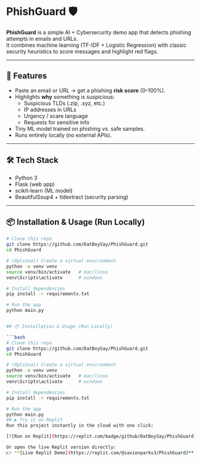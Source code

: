 # PhishGuard 🛡️

**PhishGuard** is a simple AI + Cybersecurity demo app that detects phishing attempts in emails and URLs.  
It combines machine learning (TF-IDF + Logistic Regression) with classic security heuristics to score messages and highlight red flags.

---

## 🚀 Features
- Paste an email or URL → get a phishing **risk score** (0–100%).
- Highlights **why** something is suspicious:
  - Suspicious TLDs (.zip, .xyz, etc.)
  - IP addresses in URLs
  - Urgency / scare language
  - Requests for sensitive info
- Tiny ML model trained on phishing vs. safe samples.
- Runs entirely locally (no external APIs).

---

## 🛠️ Tech Stack
- Python 3  
- Flask (web app)  
- scikit-learn (ML model)  
- BeautifulSoup4 + tldextract (security parsing)

---
## 📦 Installation & Usage (Run Locally)

```bash
# Clone this repo
git clone https://github.com/DatBoySay/PhishGuard.git
cd PhishGuard

# (Optional) Create a virtual environment
python -m venv venv
source venv/bin/activate   # mac/linux
venv\Scripts\activate      # windows

# Install dependencies
pip install -r requirements.txt

# Run the app
python main.py


## 📦 Installation & Usage (Run Locally)

```bash
# Clone this repo
git clone https://github.com/DatBoySay/PhishGuard.git
cd PhishGuard

# (Optional) Create a virtual environment
python -m venv venv
source venv/bin/activate   # mac/linux
venv\Scripts\activate      # windows

# Install dependencies
pip install -r requirements.txt

# Run the app
python main.py
## ▶️ Try it on Replit
Run this project instantly in the cloud with one click:

[![Run on Replit](https://replit.com/badge/github/DatBoySay/PhishGuard)](https://replit.com/github/DatBoySay/PhishGuard)

Or open the live Replit version directly:  
👉 **[Live Replit Demo](https://replit.com/@savionparks3/PhishGuard)**

